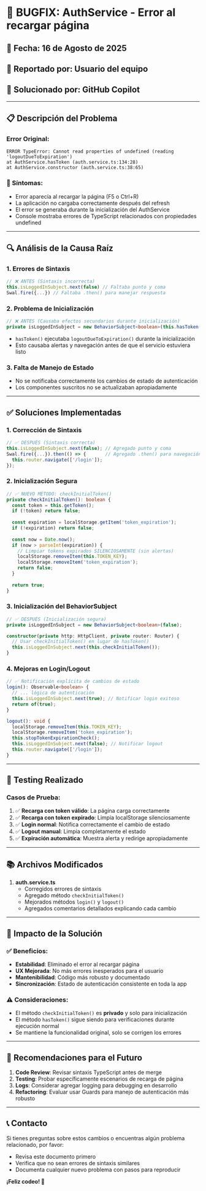 # 🐛 BUGFIX: AuthService - Error al recargar página

## 📅 Fecha: 16 de Agosto de 2025
## 👤 Reportado por: Usuario del equipo
## 🔧 Solucionado por: GitHub Copilot

---

## 📋 Descripción del Problema

### Error Original:
```
ERROR TypeError: Cannot read properties of undefined (reading 'logoutDueToExpiration')
at AuthService.hasToken (auth.service.ts:134:28)
at AuthService.constructor (auth.service.ts:38:65)
```

### 🎯 Síntomas:
- Error aparecía al recargar la página (F5 o Ctrl+R)
- La aplicación no cargaba correctamente después del refresh
- El error se generaba durante la inicialización del AuthService
- Console mostraba errores de TypeScript relacionados con propiedades undefined

---

## 🔍 Análisis de la Causa Raíz

### 1. **Errores de Sintaxis**
```typescript
// ❌ ANTES (Sintaxis incorrecta)
this.isLoggedInSubject.next(false) // Faltaba punto y coma
Swal.fire({...}) // Faltaba .then() para manejar respuesta
```

### 2. **Problema de Inicialización**
```typescript
// ❌ ANTES (Causaba efectos secundarios durante inicialización)
private isLoggedInSubject = new BehaviorSubject<boolean>(this.hasToken())
```
- `hasToken()` ejecutaba `logoutDueToExpiration()` durante la inicialización
- Esto causaba alertas y navegación antes de que el servicio estuviera listo

### 3. **Falta de Manejo de Estado**
- No se notificaba correctamente los cambios de estado de autenticación
- Los componentes suscritos no se actualizaban apropiadamente

---

## ✅ Soluciones Implementadas

### 1. **Corrección de Sintaxis**
```typescript
// ✅ DESPUÉS (Sintaxis correcta)
this.isLoggedInSubject.next(false); // Agregado punto y coma
Swal.fire({...}).then(() => {       // Agregado .then() para navegación
  this.router.navigate(['/login']);
});
```

### 2. **Inicialización Segura**
```typescript
// ✅ NUEVO MÉTODO: checkInitialToken()
private checkInitialToken(): boolean {
  const token = this.getToken();
  if (!token) return false;
  
  const expiration = localStorage.getItem('token_expiration');
  if (!expiration) return false;
  
  const now = Date.now();
  if (now > parseInt(expiration)) {
    // Limpiar tokens expirados SILENCIOSAMENTE (sin alertas)
    localStorage.removeItem(this.TOKEN_KEY);
    localStorage.removeItem('token_expiration');
    return false;
  }
  
  return true;
}
```

### 3. **Inicialización del BehaviorSubject**
```typescript
// ✅ DESPUÉS (Inicialización segura)
private isLoggedInSubject = new BehaviorSubject<boolean>(false);

constructor(private http: HttpClient, private router: Router) {
  // Usar checkInitialToken() en lugar de hasToken()
  this.isLoggedInSubject.next(this.checkInitialToken());
}
```

### 4. **Mejoras en Login/Logout**
```typescript
// ✅ Notificación explícita de cambios de estado
login(): Observable<boolean> {
  // ... lógica de autenticación
  this.isLoggedInSubject.next(true); // Notificar login exitoso
  return of(true);
}

logout(): void {
  localStorage.removeItem(this.TOKEN_KEY);
  localStorage.removeItem('token_expiration');
  this.stopTokenExpirationCheck();
  this.isLoggedInSubject.next(false); // Notificar logout
  this.router.navigate(['/login']);
}
```

---

## 🧪 Testing Realizado

### Casos de Prueba:
1. ✅ **Recarga con token válido**: La página carga correctamente
2. ✅ **Recarga con token expirado**: Limpia localStorage silenciosamente
3. ✅ **Login normal**: Notifica correctamente el cambio de estado
4. ✅ **Logout manual**: Limpia completamente el estado
5. ✅ **Expiración automática**: Muestra alerta y redirige apropiadamente

---

## 📚 Archivos Modificados

1. **auth.service.ts**
   - Corregidos errores de sintaxis
   - Agregado método `checkInitialToken()`
   - Mejorados métodos `login()` y `logout()`
   - Agregados comentarios detallados explicando cada cambio

---

## 🚀 Impacto de la Solución

### ✅ **Beneficios:**
- **Estabilidad**: Eliminado el error al recargar página
- **UX Mejorada**: No más errores inesperados para el usuario
- **Mantenibilidad**: Código más robusto y documentado
- **Sincronización**: Estado de autenticación consistente en toda la app

### ⚠️ **Consideraciones:**
- El método `checkInitialToken()` es **privado** y solo para inicialización
- El método `hasToken()` sigue siendo para verificaciones durante ejecución normal
- Se mantiene la funcionalidad original, solo se corrigen los errores

---

## 🔄 Recomendaciones para el Futuro

1. **Code Review**: Revisar sintaxis TypeScript antes de merge
2. **Testing**: Probar específicamente escenarios de recarga de página
3. **Logs**: Considerar agregar logging para debugging en desarrollo
4. **Refactoring**: Evaluar usar Guards para manejo de autenticación más robusto

---

## 📞 Contacto

Si tienes preguntas sobre estos cambios o encuentras algún problema relacionado, por favor:
- Revisa este documento primero
- Verifica que no sean errores de sintaxis similares
- Documenta cualquier nuevo problema con pasos para reproducir

**¡Feliz codeo! 🚀**
